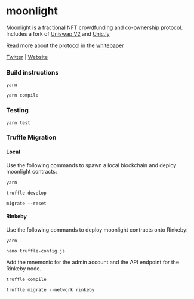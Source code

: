 # moonlight

Moonlight is a fractional NFT crowdfunding and co-ownership protocol. Includes a fork of [Uniswap V2](https://github.com/Uniswap/v2-core) and [Unic.ly](https://github.com/uniclyNFT/unicly-core)

Read more about the protocol in the [whitepaper](https://moonlightxyz.notion.site/Moonlight-V1-Crowdfunding-Collective-NFT-Ownership-facce76272ea4a6fb6a1409d76b81017) 

[Twitter](https://twitter.com/moonlightmeta) | [Website](https://www.moonlight.xyz/)

### Build instructions
`yarn`

`yarn compile`

### Testing
`yarn test`

### Truffle Migration

#### Local
Use the following commands to spawn a local blockchain and deploy moonlight contracts:

`yarn`

`truffle develop`

`migrate --reset`

#### Rinkeby
Use the following commands to deploy moonlight contracts onto Rinkeby:

`yarn`

`nano truffle-config.js`

Add the mnemonic for the admin account and the API endpoint for the Rinkeby node.

`truffle compile`

`truffle migrate --network rinkeby`
